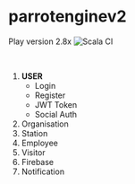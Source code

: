 # parrotenginev2
Play version 2.8x
![Scala CI](https://github.com/Moverr/parrotenginev2/workflows/Scala%20CI/badge.svg?branch=master)

<br/>
<ol>
<li><strong>USER</strong>
    <ul>
    <li>Login </li>
    <li>Register </li>
     <li>JWT Token </li>
     <li>Social Auth </li>
    </ul>

</li>
 
  <li>Organisation </li>
  <li>Station </li>
  <li>Employee </li>
  <li>Visitor </li>
  <li>Firebase </li>
  <li>Notification </li>
 
</ol>